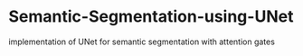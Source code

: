 # Semantic-Segmentation-using-UNet
implementation of UNet for semantic segmentation with attention gates
